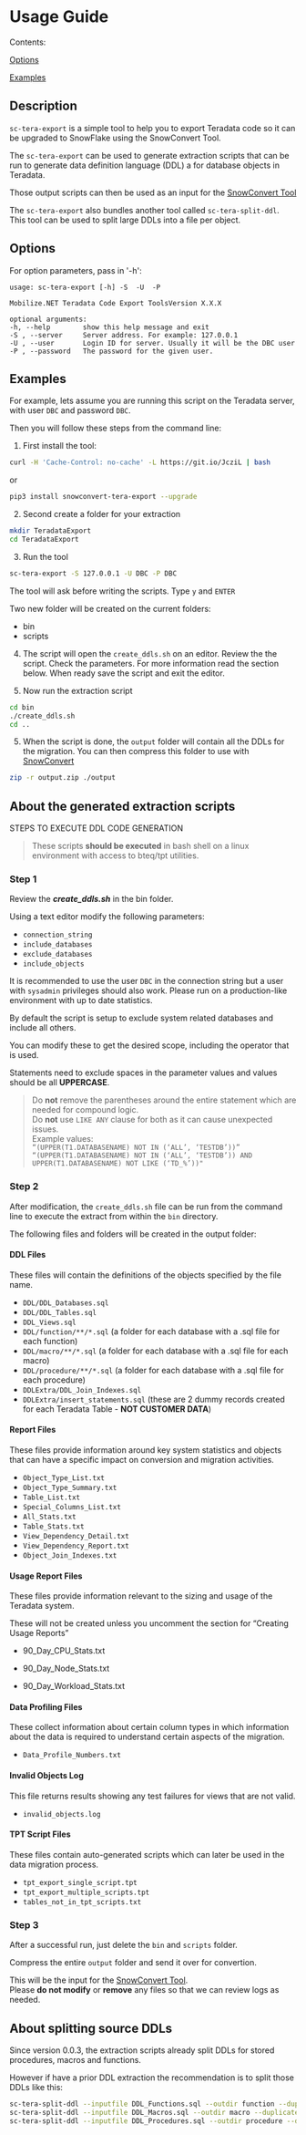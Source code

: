 ﻿# Usage Guide
Contents:

[Options](#options)

[Examples](#examples)


## Description
`sc-tera-export` is a simple tool to help you to export Teradata code so it can be upgraded to SnowFlake using the SnowConvert Tool.

The `sc-tera-export` can be used to generate extraction scripts that can be run to generate data definition language (DDL) a for database objects in Teradata.

Those output scripts can then be used as an input for the [SnowConvert Tool](https://www.mobilize.net/products/database-migrations/snowconvert)

The `sc-tera-export` also bundles another tool called `sc-tera-split-ddl`. 
This tool can be used to split large DDLs into a file per object.


## Options
For option parameters, pass in '-h': 

    usage: sc-tera-export [-h] -S  -U  -P

    Mobilize.NET Teradata Code Export ToolsVersion X.X.X

    optional arguments:
    -h, --help        show this help message and exit
    -S , --server     Server address. For example: 127.0.0.1
    -U , --user       Login ID for server. Usually it will be the DBC user
    -P , --password   The password for the given user.

## Examples    

For example, lets assume you are running this script on the Teradata server, with user `DBC` and password `DBC`.

Then you will follow these steps from the command line:


1. First install the tool:

```bash
curl -H 'Cache-Control: no-cache' -L https://git.io/JcziL | bash
```

or

```bash
pip3 install snowconvert-tera-export --upgrade
```

2. Second create a folder for your extraction

```bash
mkdir TeradataExport
cd TeradataExport
```

3. Run the tool
```bash
sc-tera-export -S 127.0.0.1 -U DBC -P DBC
```
The tool will ask before writing the scripts. Type `y` and `ENTER`

Two new folder will be created on the current folders:
- bin
- scripts

4. The script will open the `create_ddls.sh` on an editor. Review the the script. Check the parameters. For more information read the section below. When ready save the script and exit the editor.

5. Now run the extraction script

```bash
cd bin
./create_ddls.sh
cd ..
```

5. When the script is done, the `output` folder will contain all the DDLs for the migration. 
You can then compress this folder to use with [SnowConvert](https://www.mobilize.net/products/database-migrations/snowconvert)

```bash
zip -r output.zip ./output
```

## About the generated extraction scripts

STEPS TO EXECUTE DDL CODE GENERATION

> These scripts **should be executed** in bash shell on a linux environment with access to bteq/tpt utilities.


### Step 1
Review the ***create_ddls.sh*** in the bin folder.

Using a text editor modify the following parameters:

- `connection_string`
- `include_databases`
- `exclude_databases`
- `include_objects` 

It is recommended to use the user `DBC` in the connection string but a user with `sysadmin` privileges should also work. Please run on a production-like environment with up to date statistics.

By default the script is setup to exclude system related databases and include all others.

You can modify these to get the desired scope, including the operator that is used.  

Statements need to exclude spaces in the parameter values and values should be all **UPPERCASE**. 

> Do **not** remove the parentheses around the entire statement which are needed for compound logic.  
> Do **not** use `LIKE ANY` clause for both as it can cause unexpected issues.  
Example values:  
>  `“(UPPER(T1.DATABASENAME) NOT IN (‘ALL’, ‘TESTDB’))”`   
> `“(UPPER(T1.DATABASENAME) NOT IN (‘ALL’, ‘TESTDB’)) AND UPPER(T1.DATABASENAME) NOT LIKE (‘TD_%’))"` 

### Step 2
After modification, the `create_ddls.sh` file can be run from the command line to execute the extract from within the `bin` directory.  

The following files and folders will be created in the output folder:

#### DDL Files 
These files will contain the definitions of the objects specified by the file name.

*	`DDL/DDL_Databases.sql`
*	`DDL/DDL_Tables.sql`
*	`DDL_Views.sql`
*	`DDL/function/**/*.sql` (a folder for each database with a .sql file for each function)
*   `DDL/macro/**/*.sql` (a folder for each database with a .sql file for each macro)
*	`DDL/procedure/**/*.sql` (a folder for each database with a .sql file for each procedure)
*   `DDLExtra/DDL_Join_Indexes.sql`
*	`DDLExtra/insert_statements.sql` (these are 2 dummy records created for each Teradata Table - **NOT CUSTOMER DATA**)

#### Report Files

These files provide information around key system statistics and objects that can have a specific impact on conversion and migration activities.


*	`Object_Type_List.txt`
*	`Object_Type_Summary.txt`
*	`Table_List.txt`
*	`Special_Columns_List.txt`
*	`All_Stats.txt`
*	`Table_Stats.txt`
*	`View_Dependency_Detail.txt`
*	`View_Dependency_Report.txt`
*	`Object_Join_Indexes.txt`

#### Usage Report Files 

These files provide information relevant to the sizing and usage of the Teradata system.   

These will not be created unless you uncomment the section for “Creating Usage Reports”

*	90_Day_CPU_Stats.txt

*	90_Day_Node_Stats.txt

*	90_Day_Workload_Stats.txt

#### Data Profiling Files 

These collect information about certain column types in which information about the data is required to understand certain aspects of the migration.

*	`Data_Profile_Numbers.txt`

#### Invalid Objects Log 

This file returns results showing any test failures for views that are not valid.

*	`invalid_objects.log`

#### TPT Script Files 

These files contain auto-generated scripts which can later be used in the data migration process.   

*	`tpt_export_single_script.tpt`
*	`tpt_export_multiple_scripts.tpt`
*	`tables_not_in_tpt_scripts.txt`

### Step 3

After a successful run, just delete the `bin` and `scripts` folder.

Compress the entire `output` folder and send it over for convertion. 

This will be the input for the [SnowConvert Tool](https://www.mobilize.net/products/database-migrations/snowconvert).  
Please **do not modify** or **remove** any files so that we can review logs as needed.

## About splitting source DDLs

Since version 0.0.3, the extraction scripts already split DDLs for stored procedures, macros and functions.

However if have a prior DDL extraction the recommendation is to split those DDLs like this:

```bash
sc-tera-split-ddl --inputfile DDL_Functions.sql --outdir function --duplicates dup
sc-tera-split-ddl --inputfile DDL_Macros.sql --outdir macro --duplicates dup
sc-tera-split-ddl --inputfile DDL_Procedures.sql --outdir procedure --duplicates dup
```